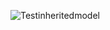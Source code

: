 ![Testinheritedmodel](https://user-images.githubusercontent.com/73424678/181388013-8b9cd70c-1731-43b9-94c3-90791f1e8131.gif)
